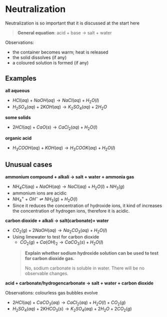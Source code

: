 # Neutralization

Neutralization is so important that it is discussed at the start here

> **General equation**: acid + base $\rightarrow$ salt + water

Observations:
- the container becomes warm; heat is released
- the solid dissolves (if any)
- a coloured solution is formed (if any)

## Examples

**all aqueous**
- $HCl(aq) + NaOH(aq) \rightarrow NaCl(aq) + H_2O(l)$
- $H_2SO_4(aq) + 2KOH(aq) \rightarrow K_2SO_4(aq) + 2H_2O$

**some solids**
- $2HCl(aq) + CaO(s) \rightarrow CaCl_2(aq) + H_2O(l)$

**organic acid**
- $H_3COOH(aq) + KOH(aq) \rightarrow H_3COOK(aq) + H_2O(l)$

## Unusual cases

**ammonium compound + alkali → salt + water + ammonia gas**
- $NH_4Cl(aq) + NaOH(aq) \rightarrow NaCl(aq) + H_2O(l) + NH_3(g)$
- ammonium ions are acidic
- $NH_4^+ + OH^- \rightleftharpoons NH_3(g) + H_2O(l)$
- Since it reduces the concentration of hydroxide ions, it kind of increases the concentration of hydrogen ions, therefore it is acidic.

**carbon dioxide + alkali → salt(carbonate)+ water**
- $CO_2(g) + 2NaOH(aq) \rightarrow Na_2CO_3(aq) + H_2O(l)$
- Using limewater to test for carbon dioxide
	- $CO_2(g) + Ca(OH)_2 \rightarrow CaCO_3(s) + H_2O(l)$
	> **Explain whether sodium hydroxide solution can be used to test for carbon dioxide gas.**
	> 
	> No, sodium carbonate is soluble in water. There will be no observable changes.
	

**acid + carbonate/hydrogencarbonate → salt + water + carbon dioxide**

Observations: colourless gas bubbles evolve

- $2HCl(aq) + CaCO_3(aq) \rightarrow CaCl_2(aq) + H_2O(l) + CO_2(g)$
- $H_2SO_4(aq) + 2KHCO_3(s) \rightarrow K_2SO_4(aq) + 2H_2O + 2CO_2(g)$